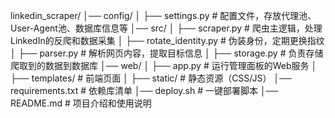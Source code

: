 linkedin_scraper/
│── config/
│   ├── settings.py        # 配置文件，存放代理池、User-Agent池、数据库信息等
│── src/
│   ├── scraper.py         # 爬虫主逻辑，处理LinkedIn的反爬和数据采集
│   ├── rotate_identity.py # 伪装身份，定期更换指纹
│   ├── parser.py          # 解析网页内容，提取目标信息
│   ├── storage.py         # 负责存储爬取到的数据到数据库
│── web/
│   ├── app.py             # 运行管理面板的Web服务
│   ├── templates/         # 前端页面
│   ├── static/            # 静态资源（CSS/JS）
│── requirements.txt       # 依赖库清单
│── deploy.sh              # 一键部署脚本
│── README.md              # 项目介绍和使用说明
